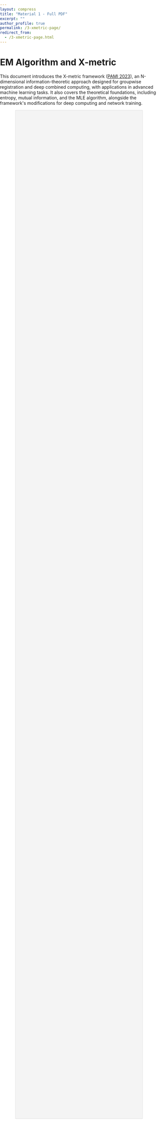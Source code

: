 ```yaml
---
layout: compress
title: "Material 1 - Full PDF"
excerpt: ""
author_profile: true
permalink: /3-xmetric-page/
redirect_from: 
  - /3-xmetric-page.html
---
```


<!-- Add the necessary meta tags and styles -->
<meta name="viewport" content="initial-scale=1.0, user-scalable=no" />
<link href="/assets/css/jquery.touchPDF.css" rel="stylesheet" media="screen" />

<style>
  body, html {
    background-color: #ffffff;
    height: 100%;
    padding: 0;
    margin: 0;
  }

  #myPDF {
    height: 80%;
    width: 80%;
    margin: 20px auto;
    border: 1px solid #ddd;
    background-color: #f4f4f4;
  }
</style>

# EM Algorithm and X-metric

This document introduces the X-metric framework (<a href="https://ieeexplore.ieee.org/document/9965747" target="_blank">PAMI 2023</a>), an N-dimensional information-theoretic approach designed for groupwise registration and deep combined computing, with applications in advanced machine learning tasks. It also covers the theoretical foundations, including entropy, mutual information, and the MLE algorithm, alongside the framework's modifications for deep computing and network training.

<div id="myPDF" style="height: 80%; width: 80%; margin: auto;"></div>

<script type="text/javascript" src="/assets/js/pdf.compatibility.js"></script>
<script type="text/javascript" src="/assets/js/pdf.js"></script>
<script type="text/javascript" src="https://ajax.googleapis.com/ajax/libs/jquery/1.11.2/jquery.min.js"></script>
<script type="text/javascript" src="/assets/js/jquery.touchSwipe.js"></script>
<script type="text/javascript" src="/assets/js/jquery.touchPDF.js"></script>
<script type="text/javascript" src="/assets/js/jquery.panzoom.js"></script>
<script type="text/javascript" src="/assets/js/jquery.mousewheel.js"></script>

<!-- TouchPDF initialization script -->
<script type="text/javascript">
    $(function() {
    $("#myPDF").pdf({
        source: "/pdfs/2023-12-21_xmetric.pdf",  
        tabs: [
        {title: "Section 1", page: 2, color: "orange"},
        ]
    });
    });
</script>
